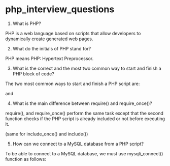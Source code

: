# php_interview_questions
1) What is PHP?

PHP is a web language based on scripts that allow developers to dynamically create generated web pages.

2) What do the initials of PHP stand for?

PHP means PHP: Hypertext Preprocessor.

3) What is the correct and the most two common way to start and finish a PHP block of code?

The two most common ways to start and finish a PHP script are:

 <?php [   ---  PHP code goes here---- ] ?> and <? [---  PHP code goes here  ---] ?>
 
 4) What is the main difference between require() and require_once()?

require(), and require_once() perform the same task except that the second function checks if the PHP script is already included or not before executing it.

(same for include_once() and include())

5) How can we connect to a MySQL database from a PHP script?

To be able to connect to a MySQL database, we must use mysqli_connect() function as follows:

<?php $database = mysqli_connect("HOST", "USER_NAME", "PASSWORD"); mysqli_select_db($database,"DATABASE_NAME"); ?>
